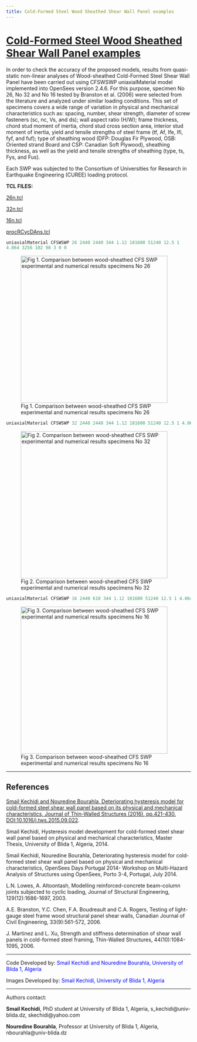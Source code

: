 ```yaml
---
title: Cold-Formed Steel Wood Sheathed Shear Wall Panel examples
---
```


# [Cold-Formed Steel Wood Sheathed Shear Wall Panel examples](https://opensees.berkeley.edu/wiki/index.php/Cold-Formed_Steel_Wood_Sheathed_Shear_Wall_Panel_examples)

<p>In order to check the accuracy of the proposed models, results from
quasi-static non-linear analyses of Wood-sheathed Cold-Formed Steel
Shear Wall Panel have been carried out using CFSWSWP uniaxialMaterial
model implemented into OpenSees version 2.4.6. For this purpose,
specimen No 26, No 32 and No 16 tested by Branston et al. (2006) were
selected from the literature and analyzed under similar loading
conditions. This set of specimens covers a wide range of variation in
physical and mechanical characteristics such as: spacing, number, shear
strength, diameter of screw fasteners (sc, nc, Vs, and ds); wall aspect
ratio (H/W); frame thickness, chord stud moment of inertia, chord stud
cross section area, interior stud moment of inertia, yield and tensile
strengths of steel frame (tf, Af, Ife, Ifi, fyf, and fuf); type of
sheathing wood (DFP: Douglas Fir Plywood, OSB: Oriented strand Board and
CSP: Canadian Soft Plywood), sheathing thickness, as well as the yield
and tensile strengths of sheathing (type, ts, Fys, and Fus).</p>
<p>Each SWP was subjected to the Consortium of Universities for Research
in Earthquake Engineering (CUREE) loading protocol.</p>
<p><strong>TCL FILES:</strong></p>
<p><a href="Media:26n.tcl" title="wikilink">26n.tcl</a></p>
<p><a href="Media:32n.tcl" title="wikilink">32n.tcl</a></p>
<p><a href="Media:16n.tcl" title="wikilink">16n.tcl</a></p>
<p><a href="Media:procRCycDAns.tcl"
title="wikilink">procRCycDAns.tcl</a></p>

```tcl
uniaxialMaterial CFSWSWP 26 2440 2440 344 1.12 181600 51240 12.5 1
4.064 3256 102 98 3 0 0
```

<figure>
<img src="./1139px-26.png"
title="Fig 1. Comparison between wood-sheathed CFS SWP experimental and numerical results specimens No 26"
width="400"
alt="Fig 1. Comparison between wood-sheathed CFS SWP experimental and numerical results specimens No 26" />
<figcaption aria-hidden="true">Fig 1. Comparison between wood-sheathed
CFS SWP experimental and numerical results specimens No 26</figcaption>
</figure>

```tcl
uniaxialMaterial CFSWSWP 32 2440 2440 344 1.12 181600 51240 12.5 1 4.064 3256 102 98 3 0 0
```

<figure>
<img src="./1125px-321.png"
title="Fig 2. Comparison between wood-sheathed CFS SWP experimental and numerical results specimens No 32"
width="400"
alt="Fig 2. Comparison between wood-sheathed CFS SWP experimental and numerical results specimens No 32" />
<figcaption aria-hidden="true">Fig 2. Comparison between wood-sheathed
CFS SWP experimental and numerical results specimens No 32</figcaption>
</figure>

```tcl
uniaxialMaterial CFSWSWP 16 2440 610 344 1.12 181600 51240 12.5 1 4.064 3256 152 40 3 0 0
```

<figure>
<img src="./1146px-16.png"
title="Fig 3. Comparison between wood-sheathed CFS SWP experimental and numerical results specimens No 16"
width="400"
alt="Fig 3. Comparison between wood-sheathed CFS SWP experimental and numerical results specimens No 16" />
<figcaption aria-hidden="true">Fig 3. Comparison between wood-sheathed
CFS SWP experimental and numerical results specimens No 16</figcaption>
</figure>
<hr />
<h2>References</h2>

<p><a
href="http://www.sciencedirect.com/science/article/pii/S0263823115301026">Smail
Kechidi and Nouredine Bourahla, Deteriorating hysteresis model for
cold-formed steel shear wall panel based on its physical and mechanical
characteristics, Journal of Thin-Walled Structures (2016), pp.421-430.
<a
href="DOI:10.1016/j.tws.2015.09.022">DOI:10.1016/j.tws.2015.09.022</a>.</a></p>
<p>Smail Kechidi, Hysteresis model development for cold-formed steel
shear wall panel based on physical and mechanical characteristics,
Master Thesis, University of Blida 1, Algeria, 2014.</p>
<p>Smail Kechidi, Nouredine Bourahla, Deteriorating hysteresis model for
cold-formed steel shear wall panel based on physical and mechanical
characteristics, OpenSees Days Portugal 2014- Workshop on Multi-Hazard
Analysis of Structures using OpenSees, Porto 3-4, Portugal, July
2014.</p>

<p>L.N. Lowes, A. Altoontash, Modelling reinforced-concrete beam-column
joints subjected to cyclic loading, Journal of Structural Engineering,
129(12):1686-1697, 2003.</p>
<p>A.E. Branston, Y.C. Chen, F.A. Boudreault and C.A. Rogers, Testing of
light-gauge steel frame wood structural panel shear walls, Canadian
Journal of Civil Engineering, 33(9):561-572, 2006.</p>
<p>J. Martinez and L. Xu, Strength and stiffness determination of shear
wall panels in cold-formed steel framing, Thin-Walled Structures,
44(10):1084-1095, 2006.</p>
<hr />
<p>Code Developed by: <span style="color:blue"> Smail Kechidi and
Nouredine Bourahla, University of Blida 1, Algeria </span></p>
<p>Images Developed by: <span style="color:blue"> Smail Kechidi,
University of Blida 1, Algeria </span></p>
<hr />

<p>Authors contact:</p>
<p><strong>Smail Kechidi</strong>, PhD student at University of Blida 1,
Algeria, s_kechidi@univ-blida.dz, skechidi@yahoo.com</p>
<p><strong>Nouredine Bourahla</strong>, Professor at University of Blida
1, Algeria, nbourahla@univ-blida.dz</p>
